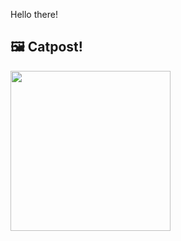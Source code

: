 Hello there!



## 🖼️ Catpost!

<sub>
    <img src="https://cdn2.thecatapi.com/images/a1s.jpg" height="256">
</sub>

